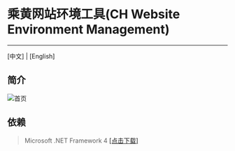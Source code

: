 # 乘黄网站环境工具(CH Website Environment Management)

------
[中文] | [English]

## 简介

 ![首页][1]


## 依赖

> Microsoft .NET Framework 4 [  \[点击下载\]][2]


  [1]: https://i.loli.net/2020/04/09/8ty1bQhq2BH6oIG.png
  [2]: https://www.microsoft.com/zh-cn/download/details.aspx?id=17718(url?_blank)